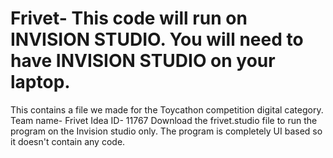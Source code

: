 # Frivet- This code will run on INVISION STUDIO. You will need to have INVISION STUDIO on your laptop. 
This contains a file we made for the Toycathon competition digital category. 
Team name- Frivet
Idea ID- 11767
Download the frivet.studio file to run the program on the Invision studio only. The program is completely UI based so it doesn't contain any code. 
